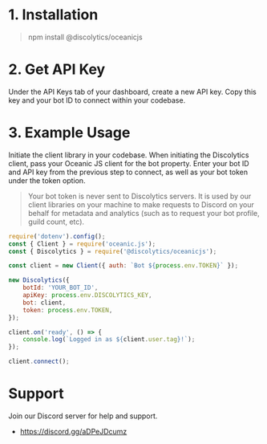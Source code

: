 # 1. Installation

> npm install @discolytics/oceanicjs

# 2. Get API Key

Under the API Keys tab of your dashboard, create a new API key. Copy this key and your bot ID to connect within your codebase.

# 3. Example Usage

Initiate the client library in your codebase. When initiating the Discolytics client, pass your Oceanic JS client for the bot property. Enter your bot ID and API key from the previous step to connect, as well as your bot token under the token option.

> Your bot token is never sent to Discolytics servers. It is used by our client libraries on your machine to make requests to Discord on your behalf for metadata and analytics (such as to request your bot profile, guild count, etc).

```js
require('dotenv').config();
const { Client } = require('oceanic.js');
const { Discolytics } = require('@discolytics/oceanicjs');

const client = new Client({ auth: `Bot ${process.env.TOKEN}` });

new Discolytics({
	botId: 'YOUR_BOT_ID',
	apiKey: process.env.DISCOLYTICS_KEY,
	bot: client,
	token: process.env.TOKEN,
});

client.on('ready', () => {
	console.log(`Logged in as ${client.user.tag}!`);
});

client.connect();
```

# Support

Join our Discord server for help and support.

- https://discord.gg/aDPeJDcumz
